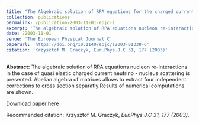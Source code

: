 ```yaml
---
title: "The Algebraic solution of RPA equations for the charged current quasielastic neutrino nucleus scattering"
collection: publications
permalink: /publication/2003-11-01-epjc-1
excerpt: 'The algebraic solution of RPA equations nucleon re-interactions in the case of quasi elastic charged current neutrino - nucleus scattering is presented. Abelian algebra of matrices allows to extract four independent corrections to cross section separatly.Results of numerical computations are shown.'
date: 22003-11-01
venue: 'The European Physical Journal C'
paperurl: 'https://doi.org/10.1140/epjc/s2003-01338-6'
citation: 'Krzysztof M. Graczyk, Eur.Phys.J.C 31, 177 (2003)'
---
```

__Abstract:__ The algebraic solution of RPA equations nucleon re-interactions in the case of quasi elastic charged current neutrino - nucleus scattering is presented. Abelian algebra of matrices allows to extract four independent corrections to cross section separatly.Results of numerical computations are shown. 

[Download paper here](https://doi.org/10.1140/epjc/s2003-01338-6)

Recommended citation: Krzysztof M. Graczyk, <i>Eur.Phys.J.C 31, 177 (2003)</i>.

